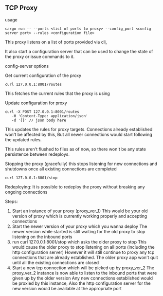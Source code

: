 ## TCP Proxy

usage
```
cargo run -- --ports <list of ports to proxy> --config_port <config server port> --rules <configuration file>
```

This proxy listens on a list of ports provided via cli,

It also start a configuration server that can be used to change the state of the proxy or issue commands to it.

config-server options

Get current configuration of the proxy
```
curl 127.0.0.1:8001/routes
```
This fetches the current rules that the proxy is using


Update configuration for proxy
```
curl -X POST 127.0.0.1:8001/routes
   -H 'Content-Type: application/json'
   -d '{}' // json body here
```
This updates the rules for proxy targets.
Connections already established won't be affected by this, But all newer connections would start following the updated rules.

This rules aren't flushed to files as of now, so there won't be any state persistence between redeploys.


Stopping the proxy (gracefully)
this stops listening for new connections and shutdowns once all existing connections are completed
```
curl 127.0.0.1:8001/stop
```



Redeploying:
It is possible to redeploy the proxy without breaking any ongoing connections

Steps:
1. Start an instance of your proxy (proxy_ver_1)
	This would be your old version of proxy which is currently working properly and accepting connections
2. Start the newer version of your proxy which you wanna deploy
	The newer version while started is still waiting for the old proxy to stop listening on the inbound ports
3. run curl 127.0.0.1:8001/stop which asks the older proxy to stop
	This would cause the older proxy to stop listening on all ports (including the http configuration server)
	However it will still continue to proxy any tcp connections that are already established.
	The older proxy app won't quit until all the existing connections are closed
4. Start a new tcp connection which will be picked up by proxy_ver_2
	The proxy_ver_2 instance is now able to listen to the inbound ports that were given up by the older version
	Any new connections established would be proxied by this instance,
	Also the http configuration server for the new version would be available at the appropriate port